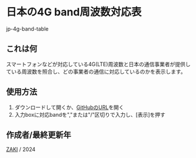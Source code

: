 # 日本の4G band周波数対応表
jp-4g-band-table

## これは何

スマートフォンなどが対応している4G(LTE)周波数と日本の通信事業者が提供している周波数を照合し、どの事業者の通信に対応しているのかを表示します。

## 使用方法

1. ダウンロードして開くか、[GitHubのURL](https://zaki-system.github.io/jp-4g-band-table/)を開く
2. 入力boxに対応bandを","または"/"区切りで入力し、[表示]を押す

## 作成者/最終更新年

[ZAKI](https://twitter.com/ZAKI6tw) / 2024